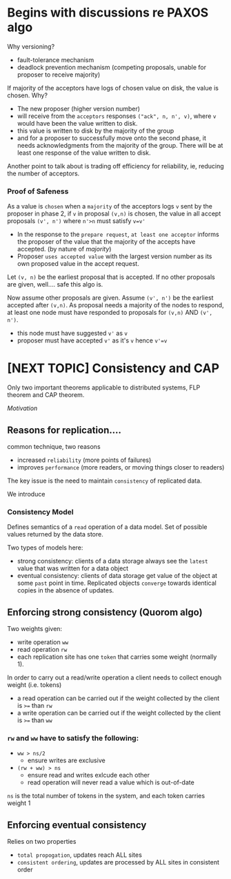 # Begins with discussions re PAXOS algo
Why versioning?
- fault-tolerance mechanism
- deadlock prevention mechanism (competing proposals, unable for proposer to receive majority)

If majority of the acceptors have logs of chosen value on disk, the value is chosen.
Why?
- The new proposer (higher version number)
- will receive from the `acceptors` responses `("ack", n, n', v)`, where `v` would have been the value written to disk.
- this value is written to disk by the majority of the group 
- and for a proposer to successfully move onto the second phase, it needs acknowledgments from the majority of the group. There will be at least one response of the value written to disk.

Another point to talk about is trading off efficiency for reliability, ie, reducing the number of acceptors.

### Proof of Safeness
As a value is `chosen` when a `majority` of the acceptors logs `v` sent by the proposer in phase 2, if `v` in proposal `(v,n)` is chosen, the value in all accept proposals `(v', n')` where `n'>n` must satisfy `v=v'`
- In the response to the `prepare request`, `at least one acceptor` informs the proposer of the value that the majority of the accepts have accepted. (by nature of _majority_)
- Proposer `uses accepted value` with the largest version number as its own proposed value in the accept request.

Let `(v, n)` be the earliest proposal that is accepted. If no other proposals are given, well.... safe this algo is.

Now assume other proposals are given. Assume `(v', n')` be the earliest accepted after `(v,n)`. As proposal needs a majority of the nodes to respond, at least one node must have responded to proposals for `(v,n)` AND `(v', n')`.
- this node must have suggested `v'` as `v`
- proposer must have accepted `v'` as it's `v`
hence `v'=v`

# [NEXT TOPIC] Consistency and CAP
Only two important theorems applicable to distributed systems, FLP theorem and CAP theorem.

_Motivation_
## Reasons for replication....
common technique, two reasons
- increased `reliability` (more points of failures)
- improves `performance` (more readers, or moving things closer to readers)

The key issue is the need to maintain `consistency` of replicated data.

We introduce
### Consistency Model
Defines semantics of a `read` operation of a data model. Set of possible values returned by the data store.

Two types of models here:
- strong consistency: clients of a data storage always see the `latest` value that was written for a data object
- eventual consistency: clients of data storage get value of the object at some `past` point in time. Replicated objects `converge` towards identical copies in the absence of updates.

## Enforcing strong consistency (Quorom algo)
Two weights given:
- write operation `ww`
- read operation `rw`
- each replication site has one `token` that carries some weight (normally 1).

In order to carry out a read/write operation a client needs to collect enough weight (i.e. tokens)
- a read operation can be carried out if the weight collected by the client is `>=` than `rw`
- a write operation can be carried out if the weight collected by the client is `>=` than `ww`

### `rw` and `ww` have to satisfy the following:
- `ww > ns/2`
	- ensure writes are exclusive
- `(rw + ww) > ns`
	- ensure read and writes exlcude each other
	- read operation will never read a value which is out-of-date

`ns` is the total number of tokens in the system, and each token carries weight 1

## Enforcing eventual consistency
Relies on two properties
- `total propogation`, updates reach ALL sites
- `consistent ordering`, updates are processed by ALL sites in consistent order
